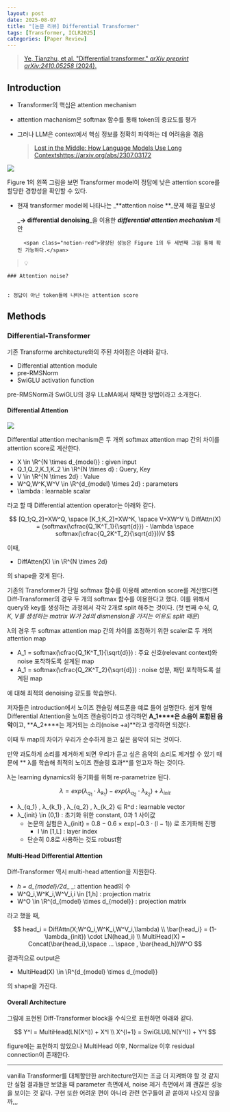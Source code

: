 ```yaml
---
layout: post
date: 2025-08-07
title: "[논문 리뷰] Differential Transformer"
tags: [Transformer, ICLR2025]
categories: [Paper Review]
---
```


> [Ye, Tianzhu, et al. "Differential transformer." ](https://arxiv.org/abs/2410.05258)[_arXiv preprint arXiv:2410.05258_](https://arxiv.org/abs/2410.05258)[ (2024).](https://arxiv.org/abs/2410.05258)



## Introduction

- Transformer의 핵심은 attention mechanism
- attention machanism은 softmax 함수를 통해 token의 중요도를 평가
- 그러나 LLM은 context에서 핵심 정보를 정확히 파악하는 데 어려움을 겪음

	> [Lost in the Middle: How Language Models Use Long Contextshttps://arxiv.org/abs/2307.03172](https://arxiv.org/abs/2307.03172)


![](https://prod-files-secure.s3.us-west-2.amazonaws.com/542b861c-36a8-4051-84e5-8804b6728dba/9083ea56-691a-4752-ae26-47f403431ac8/image.png?X-Amz-Algorithm=AWS4-HMAC-SHA256&X-Amz-Content-Sha256=UNSIGNED-PAYLOAD&X-Amz-Credential=ASIAZI2LB4663ZYFFENX%2F20251013%2Fus-west-2%2Fs3%2Faws4_request&X-Amz-Date=20251013T220103Z&X-Amz-Expires=3600&X-Amz-Security-Token=IQoJb3JpZ2luX2VjEKX%2F%2F%2F%2F%2F%2F%2F%2F%2F%2FwEaCXVzLXdlc3QtMiJGMEQCIB900Ie07oRxwaIjX7j5NHUfe0JfhoGZ2acE%2FJj%2Br2JMAiAowwtmpEAIWdhYWCtYKt2ZdyGnuIC37Y9RRrWlPbMh1Sr%2FAwhOEAAaDDYzNzQyMzE4MzgwNSIMyIrnjMjtSO4B4V3%2BKtwDqG%2FVukwTaUqRqSPIV3upjS4QkAzXhN6peWA64HSF91FdbWONenGncLsIHmo%2Bpn1VOsnQ80LyphSiHWasIOtLsxxG1EE8dYoUikVCWcTwD26TXFOIMvUVZBRhKbhMI1gjQQzPZZHoHMwvGj7r4epbfDHJ7FZ2TFgb8XMOYkobc9LJzgOR1%2F3X64Nx%2BPf0yHJ4%2BuuV3bqLYqgcGC5zQF6DiqKRaC%2BLrJ6O1ma0M%2B2cDZLDtuYk2tfrXTLeVYJ5hzxDlEBXdQ8m0Y99h%2FcVtxz3wC6dYkY4RqoJSo8oSJSZK9RhZXZbmcUcLq7%2FajvtcaVJbFBsMT7AmVSjmiNh%2BVp7VVDK7FQCCrpVZ0iw1CnoES0OKHxAkeMJJ0LenwfzBM3YWBlfO9PVXqh2x%2B%2FKqUN8H7RcHANwMaAXCcNFYfGNGJkL5BUZQOIq%2F0A6ki5%2BuGhnmvV9DFk9It6enYYbz2mLPI1pf4NAPhb8C0AcT2X8DWS6%2BVNVL%2BmHL2C4fEtZCsBPN8YJK6WhV2cvrcJYr6CcwlJfpI2UIxS1e6gyhwQFsEncOCyBSc%2FM%2F5diccrFyiufWIisoRJO7Jyp3qgFb4nmbGmj%2B8FofkxONSB9%2Flf0cNYwjqTbhYDY2UvXf1gw9NK1xwY6pgHPm9Z%2B6CHdZKAvM%2Fo2H03sDIyzRNT%2BJGCJ4z%2BN5ic1iIZsxcuT6rcCl5NA1BXY7REpMm934JMJH17OoFgWdAmq2lEb6e%2F5lQvj%2BaJAxrwVqpMgCLhB2r9%2FCDKpw6Emcs6xNLkfPTf5jmfhSU8Hp7NiveRshrSekRQAGuC0Xk527GQXNfhT%2FljfqaI3OZ9TvmfcTIh2FUMZnXgUyRQbXq8fudQ7VjId&X-Amz-Signature=d6f06c3f5703e1f2c5963ede4f70914bf555b0125468aaabcd16e06261cc829b&X-Amz-SignedHeaders=host&x-amz-checksum-mode=ENABLED&x-id=GetObject)


Figure 1의 왼쪽 그림을 보면 Transformer model이 정답에 낮은 attention score를 할당한 경향성을 확인할 수 있다.

- 현재 transformer model에 나타나는 _**attention noise **_문제 해결 필요성

	_**→ differential denoising**_을 이용한 _**differential attention mechanism**_ 제안


		<span class="notion-red">향상된 성능은 Figure 1의 두 세번째 그림 통해 확인 가능하다.</span>


> 💡 


	### Attention noise?


	: 정답이 아닌 token들에 나타나는 attention score



## Methods



### Differential-Transformer


기존 Transforme architecture와의 주된 차이점은 아래와 같다.

- Differential attention module
- pre-RMSNorm
- SwiGLU activation function

pre-RMSNorm과 SwiGLU의 경우 LLaMA에서 채택한 방법이라고 소개한다.



#### Differential Attention


![](https://prod-files-secure.s3.us-west-2.amazonaws.com/542b861c-36a8-4051-84e5-8804b6728dba/116d70b2-1963-4810-9167-f4c7d8a06e8f/image.png?X-Amz-Algorithm=AWS4-HMAC-SHA256&X-Amz-Content-Sha256=UNSIGNED-PAYLOAD&X-Amz-Credential=ASIAZI2LB4663ZYFFENX%2F20251013%2Fus-west-2%2Fs3%2Faws4_request&X-Amz-Date=20251013T220103Z&X-Amz-Expires=3600&X-Amz-Security-Token=IQoJb3JpZ2luX2VjEKX%2F%2F%2F%2F%2F%2F%2F%2F%2F%2FwEaCXVzLXdlc3QtMiJGMEQCIB900Ie07oRxwaIjX7j5NHUfe0JfhoGZ2acE%2FJj%2Br2JMAiAowwtmpEAIWdhYWCtYKt2ZdyGnuIC37Y9RRrWlPbMh1Sr%2FAwhOEAAaDDYzNzQyMzE4MzgwNSIMyIrnjMjtSO4B4V3%2BKtwDqG%2FVukwTaUqRqSPIV3upjS4QkAzXhN6peWA64HSF91FdbWONenGncLsIHmo%2Bpn1VOsnQ80LyphSiHWasIOtLsxxG1EE8dYoUikVCWcTwD26TXFOIMvUVZBRhKbhMI1gjQQzPZZHoHMwvGj7r4epbfDHJ7FZ2TFgb8XMOYkobc9LJzgOR1%2F3X64Nx%2BPf0yHJ4%2BuuV3bqLYqgcGC5zQF6DiqKRaC%2BLrJ6O1ma0M%2B2cDZLDtuYk2tfrXTLeVYJ5hzxDlEBXdQ8m0Y99h%2FcVtxz3wC6dYkY4RqoJSo8oSJSZK9RhZXZbmcUcLq7%2FajvtcaVJbFBsMT7AmVSjmiNh%2BVp7VVDK7FQCCrpVZ0iw1CnoES0OKHxAkeMJJ0LenwfzBM3YWBlfO9PVXqh2x%2B%2FKqUN8H7RcHANwMaAXCcNFYfGNGJkL5BUZQOIq%2F0A6ki5%2BuGhnmvV9DFk9It6enYYbz2mLPI1pf4NAPhb8C0AcT2X8DWS6%2BVNVL%2BmHL2C4fEtZCsBPN8YJK6WhV2cvrcJYr6CcwlJfpI2UIxS1e6gyhwQFsEncOCyBSc%2FM%2F5diccrFyiufWIisoRJO7Jyp3qgFb4nmbGmj%2B8FofkxONSB9%2Flf0cNYwjqTbhYDY2UvXf1gw9NK1xwY6pgHPm9Z%2B6CHdZKAvM%2Fo2H03sDIyzRNT%2BJGCJ4z%2BN5ic1iIZsxcuT6rcCl5NA1BXY7REpMm934JMJH17OoFgWdAmq2lEb6e%2F5lQvj%2BaJAxrwVqpMgCLhB2r9%2FCDKpw6Emcs6xNLkfPTf5jmfhSU8Hp7NiveRshrSekRQAGuC0Xk527GQXNfhT%2FljfqaI3OZ9TvmfcTIh2FUMZnXgUyRQbXq8fudQ7VjId&X-Amz-Signature=408e72ab82f36efb701239c7ce3da3cc9d32715beacf863981b4a5d8e028fb75&X-Amz-SignedHeaders=host&x-amz-checksum-mode=ENABLED&x-id=GetObject)


Differential attention mechanism은 두 개의 softmax attention map 간의 차이를 attention score로 계산한다.

- X \in \R^{N \times d\_{model}} : given input
- Q\_1,Q\_2,K\_1,K\_2 \in \R^{N \times d} : Query, Key
- V \in \R^{N \times 2d} : Value
- W^Q,W^K,W^V \in \R^{d\_{model} \times 2d} : parameters
- \lambda : learnable scalar

라고 할 때 Differential attention operator는 아래와 같다.


$$
[Q_1;Q_2]=XW^Q, \space [K_1;K_2]=XW^K, \space V=XW^V \\
DiffAttn(X) = (softmax(\cfrac{Q_1K^T_1}{\sqrt{d}}) - \lambda \space softmax(\cfrac{Q_2K^T_2}{\sqrt{d}}))V
$$


이때,

- DiffAtten(X) \in \R^{N \times 2d}

의 shape을 갖게 된다.


기존의 Transformer가 단일 softmax 함수를 이용해 attention score를 계산했다면 Diff-Transformer의 경우 두 개의 softmax 함수를 이용한다고 했다. 이를 위해서 query와 key를 생성하는 과정에서 각각 2개로 split 해주는 것이다. <span class="notion-red">(첫 번째 수식, </span><span class="notion-red">_Q, K, V를 생성하는 matrix W가 2d의 dismension을 가지는 이유도 split 때문_</span><span class="notion-red">)</span>


 λ의 경우 두 softmax attention map 간의 차이를 조정하기 위한 scaler로 두 개의 attention map

- A\_1 = softmax(\cfrac{Q\_1K^T\_1}{\sqrt{d}}) : 주요 신호(relevant context)와 noise 포착하도록 설계된 map
- A\_1 = softmax(\cfrac{Q\_2K^T\_2}{\sqrt{d}}) : noise 성분, 패턴 포착하도록 설계된 map 

에 대해 최적의 denoising 강도를 학습한다.


저자들은 introduction에서 노이즈 캔슬링 헤드폰을 예로 들어 설명한다. 쉽게 말해 Differential Attention을 노이즈 캔슬링이라고 생각하면 **A\_1****은 소음이 포함된 음악**이고, **A\_2****는 제거되는 소리(noise +a)**라고 생각하면 되겠다. 


이때 두 map의 차이가 우리가 순수하게 듣고 싶은 음악이 되는 것이다. 


만약 과도하게 소리를 제거하게 되면 우리가 듣고 싶은 음악의 소리도 제거할 수 있기 때문에 ** λ를 학습해 최적의 노이즈 캔슬링 효과**를 얻고자 하는 것이다.


λ는 learning dynamics와 동기화를 위해 re-parametrize 된다.


$$
\lambda = exp(\lambda_{q_1} \cdot \lambda_{k_1}) - exp(\lambda_{q_2} \cdot \lambda_{k_2}) + \lambda_{init}
$$

- λ\_{q\_1} , λ\_{k\_1} , λ\_{q\_2} , λ\_{k\_2} ∈ R^d : learnable vector
- λ\_{init} \in (0,1) : 초기화 위한 constant, 0과 1 사이값
	- 논문의 실험은 λ\_{init} = 0.8 − 0.6 × exp(−0.3 · (l − 1)) 로 초기화해 진행
		- l \in [1,L] : layer index
	- 단순히 0.8로 사용하는 것도 robust함


#### **Multi-Head Differential Attention**


Diff-Transformer 역시 multi-head attention을 지원한다.

- _h = d\_{model}/2d__ _: attention head의 수
- W^Q\_i,W^K\_i,W^V\_i,i \in [1,h] : projection matrix
- W^O \in \R^{d\_{model} \times d\_{model}} : projection matrix

라고 했을 때,


$$
head_i = DiffAttn(X;W^Q_i,W^K_i,W^V_i,\lambda) \\
\bar{head_i} = (1-\lambda_{init}) \cdot LN(head_i) \\
MultiHead(X) = Concat(\bar{head_i},\space ... \space , \bar{head_h})W^O
$$


결과적으로 output은

- MultiHead(X) \in \R^{d\_{model} \times d\_{model}}

의 shape을 가진다.



#### Overall Architecture


그림에 표현된 Diff-Transformer block을 수식으로 표현하면 아래와 같다.


$$
Y^l = MultiHead(LN(X^l)) + X^l \\
X^{l+1} = SwiGLU(LN(Y^l)) + Y^l
$$


figure에는 표현하지 않았으나 MultiHead 이후, Normalize 이후 residual connection이 존재한다.


---


vanilla Transformer를 대체할만한 architecture인지는 조금 더 지켜봐야 할 것 같지만 실험 결과들만 보았을 때 parameter 측면에서, noise 제거 측면에서 꽤 괜찮은 성능을 보이는 것 같다. 구현 또한 어려운 편이 아니라 관련 연구들이 곧 쏟아져 나오지 않을까,,,

